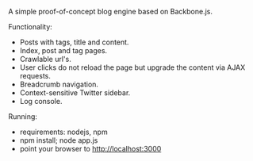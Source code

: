 A simple proof-of-concept blog engine based on Backbone.js.

Functionality:

- Posts with tags, title and content.
- Index, post and tag pages.
- Crawlable url's.
- User clicks do not reload the page but upgrade the content 
via AJAX requests.
- Breadcrumb navigation.
- Context-sensitive Twitter sidebar.
- Log console.

Running: 

- requirements: nodejs, npm
- npm install; node app.js
- point your browser to <http://localhost:3000>

